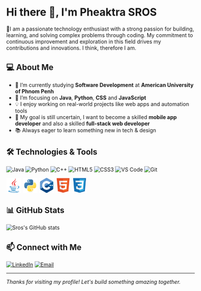 # Hi there 👋, I'm Pheaktra SROS
🎯I am a passionate technology enthusiast with a strong passion for building, learning, and solving complex problems through coding. My commitment to continuous improvement and exploration in this field drives my contributions and innovations. I think, therefore I am.


## 💻 About Me
- 🔭 I’m currently studying **Software Development** at **American University of Phnom Penh**
- 🌱 I’m focusing on **Java**, **Python**, **CSS** and **JavaScript**
- 💡 I enjoy working on real-world projects like web apps and automation tools
- 🎯 My goal is still uncertain, I want to become a skilled **mobile app developer** and also a skilled **full-stack web developer**
- 📚 Always eager to learn something new in tech & design

## 🛠️ Technologies & Tools

![Java](https://img.shields.io/badge/Java-ED8B00?style=for-the-badge&logo=java&logoColor=white)
![Python](https://img.shields.io/badge/Python-3776AB?style=for-the-badge&logo=python&logoColor=white)
![C++](https://img.shields.io/badge/C++-00599C?style=for-the-badge&logo=c%2B%2B&logoColor=white)
![HTML5](https://img.shields.io/badge/HTML5-E34F26?style=for-the-badge&logo=html5&logoColor=white)
![CSS3](https://img.shields.io/badge/CSS3-1572B6?style=for-the-badge&logo=css3&logoColor=white)
![VS Code](https://img.shields.io/badge/VS%20Code-007ACC?style=for-the-badge&logo=visual-studio-code&logoColor=white)
![Git](https://img.shields.io/badge/Git-F05032?style=for-the-badge&logo=git&logoColor=white)
<p align="left">
  <img src="https://raw.githubusercontent.com/devicons/devicon/master/icons/java/java-original.svg" alt="Java" width="40" height="40"/>
  <img src="https://raw.githubusercontent.com/devicons/devicon/master/icons/python/python-original.svg" alt="Python" width="40" height="40"/>
  <img src="https://raw.githubusercontent.com/devicons/devicon/master/icons/cplusplus/cplusplus-original.svg" alt="C++" width="40" height="40"/>
  <img src="https://raw.githubusercontent.com/devicons/devicon/master/icons/html5/html5-original.svg" alt="HTML5" width="40" height="40"/>
  <img src="https://raw.githubusercontent.com/devicons/devicon/master/icons/css3/css3-original.svg" alt="CSS3" width="40" height="40"/>
</p>


## 📊 GitHub Stats

![Sros's GitHub stats](https://github-readme-stats.vercel.app/api?username=sros-pheaktra&show_icons=true&theme=github_dark)



## 📫 Connect with Me

[![LinkedIn](https://img.shields.io/badge/LinkedIn-blue?style=for-the-badge&logo=linkedin&logoColor=white)](https://www.linkedin.com/in/YOUR-LINK)
[![Email](https://img.shields.io/badge/Email-D14836?style=for-the-badge&logo=gmail&logoColor=white)](mailto:your-email@gmail.com)

---

_Thanks for visiting my profile! Let's build something amazing together._
